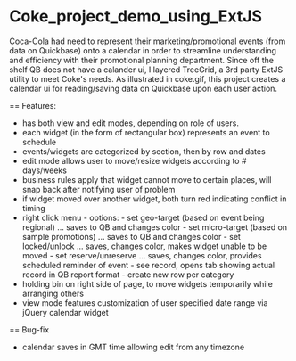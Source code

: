 Coke_project_demo_using_ExtJS
=============================

Coca-Cola had need to represent their marketing/promotional events (from data on Quickbase) onto a calendar in order to streamline understanding and efficiency with their promotional planning department. Since off the shelf QB does not have a calander ui, I layered TreeGrid, a 3rd party ExtJS utility to meet Coke's needs. As illustrated in coke.gif, this project creates a calendar ui for reading/saving data on Quickbase upon each user action.

== Features:
- has both view and edit modes, depending on role of users.
- each widget (in the form of rectangular box) represents an event to schedule
- events/widgets are categorized by section, then by row and dates
- edit mode allows user to move/resize widgets according to # days/weeks 
- business rules apply that widget cannot move to certain places, will snap back after notifying user of problem
- if widget moved over another widget, both turn red indicating conflict in timing
- right click menu - options:
                   - set geo-target (based on event being regional) ... saves to QB and changes color
                   - set micro-target (based on sample promotions) ... saves to QB and changes color
                   - set locked/unlock ... saves, changes color, makes widget unable to be moved
                   - set reserve/unreserve ... saves, changes color, provides scheduled reminder of event
                   - see record, opens tab showing actual record in QB report format
                   - create new row per category
- holding bin on right side of page, to move widgets temporarily while arranging others
- view mode features customization of user specified date range via jQuery calendar widget 

== Bug-fix
- calendar saves in GMT time allowing edit from any timezone
                